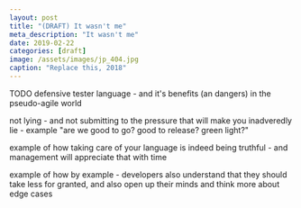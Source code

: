 ```yaml
---
layout: post
title: "(DRAFT) It wasn't me"
meta_description: "It wasn't me"
date: 2019-02-22
categories: [draft]
image: /assets/images/jp_404.jpg
caption: "Replace this, 2018"
---
```


TODO defensive tester language - and it's benefits (an dangers) in the pseudo-agile world

not lying - and not submitting to the pressure that will make you inadveredly lie - example "are we good to go? good to release? green light?"

example of how taking care of your language is indeed being truthful - and management will appreciate that with time

example of how by example - developers also understand that they should take less for granted, and also open up their minds and think more about edge cases
